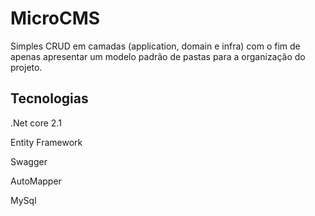 # MicroCMS

Simples CRUD em camadas (application, domain e infra) com o fim de apenas apresentar um modelo padrão de pastas para a organização do projeto.

## Tecnologias

.Net core 2.1

Entity Framework

Swagger

AutoMapper

MySql
